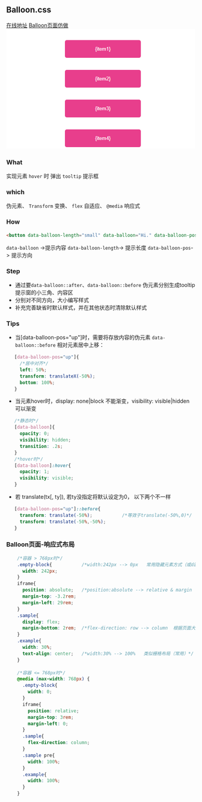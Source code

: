 ## Balloon.css
[在线地址](https://ices1.github.io/demo/balloon.css/index.html)
[Balloon页面仿做](https://ices1.github.io/demo/balloon.css/balloon-clone.html)
![balloon.css](https://raw.githubusercontent.com/ices1/demo/master/balloon.css/balloon.gif)

### What
实现元素 `hover` 时 弹出 `tooltip` 提示框

### which
伪元素、 `Transform` 变换、 `flex` 自适应、 `@media` 响应式

### How
```html
<button data-balloon-length="small" data-balloon="Hi." data-balloon-pos="up">Hover me!</button>
```
`data-balloon` ->提示内容 `data-balloon-length`-> 提示长度 `data-balloon-pos`-> 提示方向 
### Step
 - 通过要`data-balloon::after`、`data-balloon::before` 伪元素分别生成tooltip提示窗的小三角、内容区
 - 分别对不同方向，大小编写样式
 - 补充完善缺省时默认样式，并在其他状态时清除默认样式

### Tips
- 当[data-balloon-pos="up"]时，需要将存放内容的伪元素 `data-balloon::before` 相对元素居中上移：
 ```css
 	[data-balloon-pos="up"]{
	  /*居中对齐*/
	  left: 50%;
	  transform: translateX(-50%);
	  bottom: 100%;
 	}
 ```
- 当元素hover时，display: none|block 不能渐变，visibility: visible|hidden 可以渐变
 ```css
	/*静态时*/
	[data-balloon]{
	  opacity: 0;
	  visibility: hidden;
	  transition: .2s;
	}
	/*hover时*/
	[data-balloon]:hover{
	  opacity: 1;
	  visibility: visible;
	}
 ```
- 若 translate(tx[, ty]), 若ty没指定将默认设定为0， 以下两个不一样
 ```css
	[data-balloon-pos="up"]::before{
	  transform: translate(-50%);			/*等效于translate(-50%,0)*/
	  transform: translate(-50%,-50%);
	}
 ```

### Balloon页面-响应式布局

```css
	/*容器 > 768px时*/
	.empty-block{			/*width:242px --> 0px   常用隐藏元素方式（或display:none）*/
	  width: 242px;		
	}
	iframe{
	  position: absolute;	/*position:absolute --> relative & margin  根据页面大小改变定位方式（灵活）*/
	  margin-top: -3.2rem;
	  margin-left: 29rem;
	}
	.sample{
	  display: flex;
	  margin-bottom: 2rem;	/*flex-direction: row --> column  根据页面大小改变flex排序方式（灵活）*/
	}
	.example{
	  width: 30%;
	  text-align: center;	/*width:30% --> 100%   类似栅格布局（常用）*/
	}

	/*容器 <= 768px时*/
	@media (max-width: 768px) {
	  .empty-block{
	    width: 0;
	  }
	  iframe{
	    position: relative;
	    margin-top: 3rem;
	    margin-left: 0;
	  }
	  .sample{
	    flex-direction: column;
	  }
	  .sample pre{
	    width: 100%;
	  }
	  .example{
	    width: 100%;
	  }
	}
```


